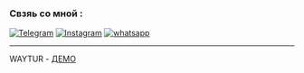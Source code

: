 ### Свзяь со мной :
[![Telegram](https://img.shields.io/badge/-Telegram-white?style=for-the-badge&logo=telegram&logoColor=green)](https://t.me/boogooz)
[![Instagram](https://img.shields.io/badge/-Instagram-white?style=for-the-badge&logo=instagram&logoColor=pink)](https://www.instagram.com/mataev.umar/)
[![whatsapp](https://img.shields.io/badge/-WhatsApp-white?style=for-the-badge&logo=WhatsApp&logoColor=green)](https://wa.me/89659639313)

___

WAYTUR - [ДЕМО](https://way-tur-mern.herokuapp.com/)
